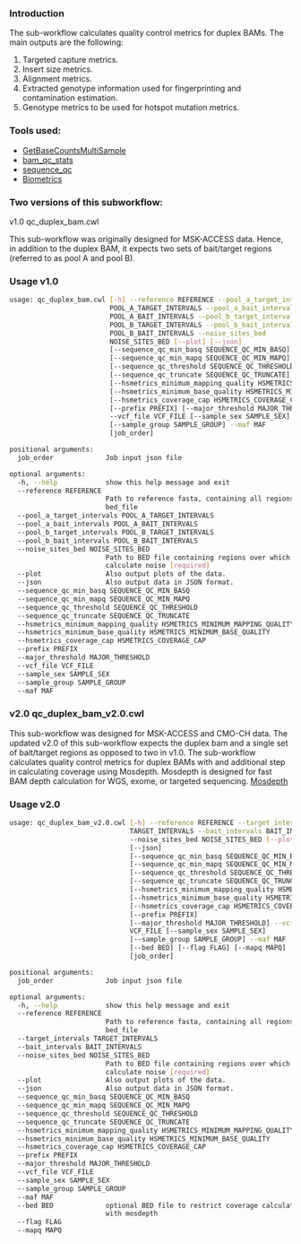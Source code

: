 ### Introduction
The sub-workflow calculates quality control metrics for duplex BAMs. The main outputs are the following:

1. Targeted capture metrics.
2. Insert size metrics.
3. Alignment metrics.
4. Extracted genotype information used for fingerprinting and contamination estimation.
5. Genotype metrics to be used for hotspot mutation metrics.

### Tools used:

- [GetBaseCountsMultiSample](../command_line_tools/getbasecountsmultisample/1.2.5)
- [bam_qc_stats](../bam_qc_stats/README.md)
- [sequence_qc](https://msk-access.gitbook.io/sequence-qc/)
- [Biometrics](https://msk-access.gitbook.io/biometrics/)

### Two versions of this subworkflow:
v1.0 qc_duplex_bam.cwl

This sub-workflow was originally designed for MSK-ACCESS data. Hence, in addition to the duplex BAM, it expects two sets of bait/target regions (referred to as pool A and pool B).

### Usage v1.0

```bash
usage: qc_duplex_bam.cwl [-h] --reference REFERENCE --pool_a_target_intervals
                         POOL_A_TARGET_INTERVALS --pool_a_bait_intervals
                         POOL_A_BAIT_INTERVALS --pool_b_target_intervals
                         POOL_B_TARGET_INTERVALS --pool_b_bait_intervals
                         POOL_B_BAIT_INTERVALS --noise_sites_bed
                         NOISE_SITES_BED [--plot] [--json]
                         [--sequence_qc_min_basq SEQUENCE_QC_MIN_BASQ]
                         [--sequence_qc_min_mapq SEQUENCE_QC_MIN_MAPQ]
                         [--sequence_qc_threshold SEQUENCE_QC_THRESHOLD]
                         [--sequence_qc_truncate SEQUENCE_QC_TRUNCATE]
                         [--hsmetrics_minimum_mapping_quality HSMETRICS_MINIMUM_MAPPING_QUALITY]
                         [--hsmetrics_minimum_base_quality HSMETRICS_MINIMUM_BASE_QUALITY]
                         [--hsmetrics_coverage_cap HSMETRICS_COVERAGE_CAP]
                         [--prefix PREFIX] [--major_threshold MAJOR_THRESHOLD]
                         --vcf_file VCF_FILE [--sample_sex SAMPLE_SEX]
                         [--sample_group SAMPLE_GROUP] --maf MAF
                         [job_order]

positional arguments:
  job_order             Job input json file

optional arguments:
  -h, --help            show this help message and exit
  --reference REFERENCE
                        Path to reference fasta, containing all regions in
                        bed_file
  --pool_a_target_intervals POOL_A_TARGET_INTERVALS
  --pool_a_bait_intervals POOL_A_BAIT_INTERVALS
  --pool_b_target_intervals POOL_B_TARGET_INTERVALS
  --pool_b_bait_intervals POOL_B_BAIT_INTERVALS
  --noise_sites_bed NOISE_SITES_BED
                        Path to BED file containing regions over which to
                        calculate noise [required]
  --plot                Also output plots of the data.
  --json                Also output data in JSON format.
  --sequence_qc_min_basq SEQUENCE_QC_MIN_BASQ
  --sequence_qc_min_mapq SEQUENCE_QC_MIN_MAPQ
  --sequence_qc_threshold SEQUENCE_QC_THRESHOLD
  --sequence_qc_truncate SEQUENCE_QC_TRUNCATE
  --hsmetrics_minimum_mapping_quality HSMETRICS_MINIMUM_MAPPING_QUALITY
  --hsmetrics_minimum_base_quality HSMETRICS_MINIMUM_BASE_QUALITY
  --hsmetrics_coverage_cap HSMETRICS_COVERAGE_CAP
  --prefix PREFIX
  --major_threshold MAJOR_THRESHOLD
  --vcf_file VCF_FILE
  --sample_sex SAMPLE_SEX
  --sample_group SAMPLE_GROUP
  --maf MAF
```

### v2.0 qc_duplex_bam_v2.0.cwl

This sub-workflow was designed for MSK-ACCESS and CMO-CH data. The updated v2.0 of this sub-workflow expects the duplex bam and a single set of bait/target regions as opposed to two in v1.0.
The sub-workflow calculates quality control metrics for duplex BAMs with and additional step in calculating coverage using Mosdepth. 
Mosdepth is designed for fast BAM depth calculation for WGS, exome, or targeted sequencing. 
[Mosdepth](https://github.com/brentp/mosdepth)

### Usage v2.0

```bash
usage: qc_duplex_bam_v2.0.cwl [-h] --reference REFERENCE --target_intervals
                              TARGET_INTERVALS --bait_intervals BAIT_INTERVALS
                              --noise_sites_bed NOISE_SITES_BED [--plot]
                              [--json]
                              [--sequence_qc_min_basq SEQUENCE_QC_MIN_BASQ]
                              [--sequence_qc_min_mapq SEQUENCE_QC_MIN_MAPQ]
                              [--sequence_qc_threshold SEQUENCE_QC_THRESHOLD]
                              [--sequence_qc_truncate SEQUENCE_QC_TRUNCATE]
                              [--hsmetrics_minimum_mapping_quality HSMETRICS_MINIMUM_MAPPING_QUALITY]
                              [--hsmetrics_minimum_base_quality HSMETRICS_MINIMUM_BASE_QUALITY]
                              [--hsmetrics_coverage_cap HSMETRICS_COVERAGE_CAP]
                              [--prefix PREFIX]
                              [--major_threshold MAJOR_THRESHOLD] --vcf_file
                              VCF_FILE [--sample_sex SAMPLE_SEX]
                              [--sample_group SAMPLE_GROUP] --maf MAF
                              [--bed BED] [--flag FLAG] [--mapq MAPQ]
                              [job_order]

positional arguments:
  job_order             Job input json file

optional arguments:
  -h, --help            show this help message and exit
  --reference REFERENCE
                        Path to reference fasta, containing all regions in
                        bed_file
  --target_intervals TARGET_INTERVALS
  --bait_intervals BAIT_INTERVALS
  --noise_sites_bed NOISE_SITES_BED
                        Path to BED file containing regions over which to
                        calculate noise [required]
  --plot                Also output plots of the data.
  --json                Also output data in JSON format.
  --sequence_qc_min_basq SEQUENCE_QC_MIN_BASQ
  --sequence_qc_min_mapq SEQUENCE_QC_MIN_MAPQ
  --sequence_qc_threshold SEQUENCE_QC_THRESHOLD
  --sequence_qc_truncate SEQUENCE_QC_TRUNCATE
  --hsmetrics_minimum_mapping_quality HSMETRICS_MINIMUM_MAPPING_QUALITY
  --hsmetrics_minimum_base_quality HSMETRICS_MINIMUM_BASE_QUALITY
  --hsmetrics_coverage_cap HSMETRICS_COVERAGE_CAP
  --prefix PREFIX
  --major_threshold MAJOR_THRESHOLD
  --vcf_file VCF_FILE
  --sample_sex SAMPLE_SEX
  --sample_group SAMPLE_GROUP
  --maf MAF
  --bed BED             optional BED file to restrict coverage calculation
                        with mosdepth
  --flag FLAG
  --mapq MAPQ
  ```
  
